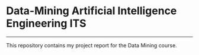 # Data-Mining  Artificial Intelligence Engineering ITS
---
This repository contains my project report for the Data Mining course.
